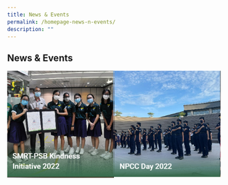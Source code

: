 ```yaml
---
title: News & Events
permalink: /homepage-news-n-events/
description: ""
---
```

## News & Events

<p><a href="/news-and-events/News-and-Events-2022/smrt/">
<img style="width:49%" align=left src="/images/high1.jpg">
</a></p>

<p><a href="/news-and-events/News-and-Events-2022/npcc/">
<img style="width:49%" align=left src="/images/high2.jpg">
</a></p>
<br clear=left>

